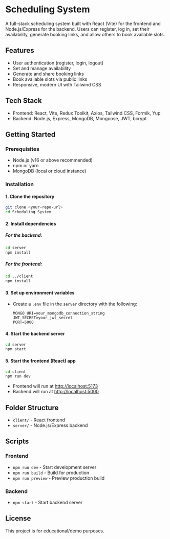 # Scheduling System

A full-stack scheduling system built with React (Vite) for the frontend and Node.js/Express for the backend. Users can register, log in, set their availability, generate booking links, and allow others to book available slots.

## Features

- User authentication (register, login, logout)
- Set and manage availability
- Generate and share booking links
- Book available slots via public links
- Responsive, modern UI with Tailwind CSS

## Tech Stack

- Frontend: React, Vite, Redux Toolkit, Axios, Tailwind CSS, Formik, Yup
- Backend: Node.js, Express, MongoDB, Mongoose, JWT, bcrypt

## Getting Started

### Prerequisites

- Node.js (v16 or above recommended)
- npm or yarn
- MongoDB (local or cloud instance)

### Installation

#### 1. Clone the repository

```sh
git clone <your-repo-url>
cd Scheduling System
```

#### 2. Install dependencies

##### For the backend:

```sh
cd server
npm install
```

##### For the frontend:

```sh
cd ../client
npm install
```

#### 3. Set up environment variables

- Create a `.env` file in the `server` directory with the following:
  ```env
  MONGO_URI=your_mongodb_connection_string
  JWT_SECRET=your_jwt_secret
  PORT=5000
  ```

#### 4. Start the backend server

```sh
cd server
npm start
```

#### 5. Start the frontend (React) app

```sh
cd client
npm run dev
```

- Frontend will run at [http://localhost:5173](http://localhost:5173)
- Backend will run at [http://localhost:5000](http://localhost:5000)

## Folder Structure

- `client/` - React frontend
- `server/` - Node.js/Express backend

## Scripts

### Frontend

- `npm run dev` - Start development server
- `npm run build` - Build for production
- `npm run preview` - Preview production build

### Backend

- `npm start` - Start backend server

## License

This project is for educational/demo purposes.
